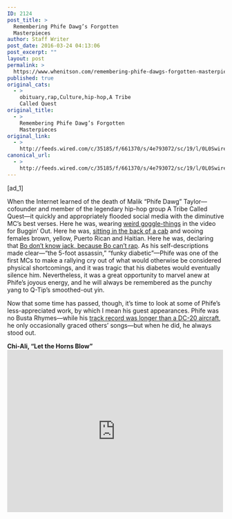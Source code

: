 ```yaml
---
ID: 2124
post_title: >
  Remembering Phife Dawg’s Forgotten
  Masterpieces
author: Staff Writer
post_date: 2016-03-24 04:13:06
post_excerpt: ""
layout: post
permalink: >
  https://www.whenitson.com/remembering-phife-dawgs-forgotten-masterpieces/
published: true
original_cats:
  - >
    obituary,rap,Culture,hip-hop,A Tribe
    Called Quest
original_title:
  - >
    Remembering Phife Dawg’s Forgotten
    Masterpieces
original_link:
  - >
    http://feeds.wired.com/c/35185/f/661370/s/4e793072/sc/19/l/0L0Swired0N0C20A160C0A30Cphife0Edawg0Eguest0Eappearances0Erip0C/story01.htm
canonical_url:
  - >
    http://feeds.wired.com/c/35185/f/661370/s/4e793072/sc/19/l/0L0Swired0N0C20A160C0A30Cphife0Edawg0Eguest0Eappearances0Erip0C/story01.htm
---
```

 [ad_1]
<br><div id=""><p>When the Internet learned of the death of Malik “Phife Dawg” Taylor—cofounder and member of the legendary hip-hop group A Tribe Called Quest—it quickly and appropriately flooded social media with the diminutive MC’s best verses. Here he was, wearing <a href="https://www.youtube.com/watch?v=LtaL8iFUDo0" target="_blank">weird goggle-things</a> in the video for Buggin’ Out. Here he was, <a href="https://www.youtube.com/watch?v=WHRnvjCkTsw" target="_blank">sitting in the back of a cab</a> and wooing females brown, yellow, Puerto Rican and Haitian. Here he was, declaring that <a href="https://www.youtube.com/watch?v=Q6TLWqn82J4" target="_blank">Bo don’t know jack, because Bo can’t rap</a>. As his self-descriptions made clear—“the 5-foot assassin,” “funky diabetic”—Phife was one of the first MCs to make a rallying cry out of what would otherwise be considered physical shortcomings, and it was tragic that his diabetes would eventually silence him. Nevertheless, it was a great opportunity to marvel anew at Phife’s joyous energy, and he will always be remembered as the punchy yang to Q-Tip’s smoothed-out yin.</p>
<p>Now that some time has passed, though, it’s time to look at some of Phife’s less-appreciated work, by which I mean his guest appearances. Phife was no Busta Rhymes—while his <a href="https://www.youtube.com/watch?v=P800UWoE9xs" target="_blank">track record was longer than a DC-20 aircraft</a>, he only occasionally graced others’ songs—but when he did, he always stood out.</p>
<p><b>Chi-Ali, “Let the Horns Blow”</b><br/><iframe width="500" height="375" src="https://www.youtube.com/embed/i6cP1vjq7lI?feature=oembed" frameborder="0" allowfullscreen=""/><br/>The Black Sheep affiliate’s one-and-done debut album may not have had much to recommend it, but this track is an overlooked classic. The posse cut includes performances from Black Sheep’s Dres and De La Soul’s Dave (back when he was Trugoy), but Phife murders it with his trademark sports references (sorry, Bills fans) and a conclusive shout-out to Prego pasta sauce.</p>
<p><b>Fu-Schnickens, “La Schmoove”</b><br/><iframe width="500" height="375" src="https://www.youtube.com/embed/U-mW_NjzXO8?feature=oembed" frameborder="0" allowfullscreen=""/><br/>The Looney Tunes-obsessed manic-rap pioneers may have been better known for their association with <a href="https://www.youtube.com/watch?v=1f9IgOjZjn4" target="_blank">Shaquille O’Neal</a> (AKA Shaq-Fu), but Phife showed them how to stand and deliver in this guest verse. “Name one rapper you know that has this high-strung voice,” he challenges. Only you, Phife. (Well, and <a href="https://www.youtube.com/watch?v=Yg-RIOATCbU" target="_blank">B-Real</a>.)</p>
<p><b>De La Soul, “Ghost Weed”</b><br/><iframe width="500" height="281" src="https://www.youtube.com/embed/8JOig47vSTg?feature=oembed" frameborder="0" allowfullscreen=""/><br/>Phife was a proponent of spell-rapping (if not as explicitly as <a href="https://www.youtube.com/watch?v=c0GQqMH7Ynw" target="_blank">K-Solo</a>), and this high-concept skit from De La Soul’s <i>Art Official Intelligence</i>, in which magical doobage grants rappers the ability to impersonate their favorite MCs, kicks off with a prime example (“l, y, r to the i, c, s”). Clocking in at a minute, it definitely counts as minor Malik, but it’s still enough to make us all wish we could get a hit.</p>
<p><b>WBAI Freestyle</b><br/><iframe width="500" height="375" src="https://www.youtube.com/embed/JapsxeNcyKM?feature=oembed" frameborder="0" allowfullscreen=""/><br/>We love Lin-Manuel Miranda as much as anyone, but the hosannas that met his delightful <a href="https://www.youtube.com/watch?v=ZHY-FAAUCBM" target="_blank">White House freestyle</a> suggested that too many people remain woefully unfamiliar with improvisatory rap. This epic off-the-dome performance on J Smooth’s “Underground Railroad” program is a great place to start. Eight minutes of rhyming, with nary a stammer.</p>

			<a class="visually-hidden skip-to-text-link focusable bg-white" href="#start-of-content">Go Back to Top. Skip To: Start of Article.</a>

			
</div>
<br>[ad_2]
<br><a href="http://feeds.wired.com/c/35185/f/661370/s/4e793072/sc/19/l/0L0Swired0N0C20A160C0A30Cphife0Edawg0Eguest0Eappearances0Erip0C/story01.htm">Source </a>